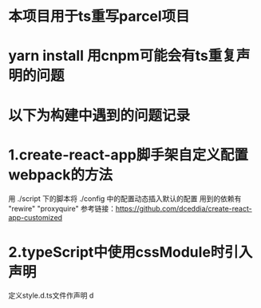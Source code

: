 #  本项目用于ts重写parcel项目
#  yarn install  用cnpm可能会有ts重复声明的问题
#  以下为构建中遇到的问题记录

# 1.create-react-app脚手架自定义配置webpack的方法

  用 ./script 下的脚本将 ./config 中的配置动态插入默认的配置
  用到的依赖有 "rewire"  "proxyquire"
  参考链接：https://github.com/dceddia/create-react-app-customized

# 2.typeScript中使用cssModule时引入声明

  定义style.d.ts文件作声明
  d
